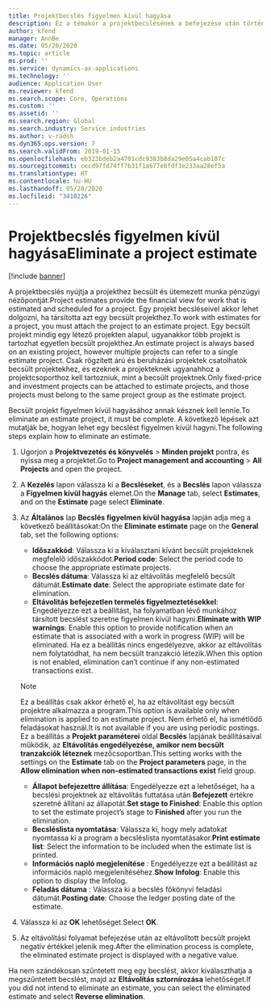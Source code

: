 ```yaml
---
title: Projektbecslés figyelmen kívül hagyása
description: Ez a témakör a projektbecslésének a befejezése után történő figyelmen kívül hagyással kapcsolatban tartalmaz tájékoztatást.
author: kfend
manager: AnnBe
ms.date: 05/26/2020
ms.topic: article
ms.prod: ''
ms.service: dynamics-ax-applications
ms.technology: ''
audience: Application User
ms.reviewer: kfend
ms.search.scope: Core, Operations
ms.custom: ''
ms.assetid: ''
ms.search.region: Global
ms.search.industry: Service industries
ms.author: v-radsh
ms.dyn365.ops.version: 7
ms.search.validFrom: 2019-01-15
ms.openlocfilehash: eb323bdeb2a4701cdc9383b8da29e05a4cab107c
ms.sourcegitcommit: cecd97fd74ff7b31f1a677e8fdf3e233aa28ef5a
ms.translationtype: HT
ms.contentlocale: hu-HU
ms.lasthandoff: 05/28/2020
ms.locfileid: "3410226"
---
```

# <a name="eliminate-a-project-estimate"></a><span data-ttu-id="7deb8-103">Projektbecslés figyelmen kívül hagyása</span><span class="sxs-lookup"><span data-stu-id="7deb8-103">Eliminate a project estimate</span></span>

[!include [banner](../includes/banner.md)]

<span data-ttu-id="7deb8-104">A projektbecslés nyújtja a projekthez becsült és ütemezett munka pénzügyi nézőpontját.</span><span class="sxs-lookup"><span data-stu-id="7deb8-104">Project estimates provide the financial view for work that is estimated and scheduled for a project.</span></span> <span data-ttu-id="7deb8-105">Egy projekt becsléseivel akkor lehet dolgozni, ha társította azt egy becsült projekthez.</span><span class="sxs-lookup"><span data-stu-id="7deb8-105">To work with estimates for a project, you must attach the project to an estimate project.</span></span> <span data-ttu-id="7deb8-106">Egy becsült projekt mindig egy létező projekten alapul, ugyanakkor több projekt is tartozhat egyetlen becsült projekthez.</span><span class="sxs-lookup"><span data-stu-id="7deb8-106">An estimate project is always based on an existing project, however multiple projects can refer to a single estimate project.</span></span> <span data-ttu-id="7deb8-107">Csak rögzített árú és beruházási projektek csatolhatók becsült projektekhez, és ezeknek a projekteknek ugyanahhoz a projektcsoporthoz kell tartozniuk, mint a becsült projektnek.</span><span class="sxs-lookup"><span data-stu-id="7deb8-107">Only fixed-price and investment projects can be attached to estimate projects, and those projects must belong to the same project group as the estimate project.</span></span>

<span data-ttu-id="7deb8-108">Becsült projekt figyelmen kívül hagyásához annak késznek kell lennie.</span><span class="sxs-lookup"><span data-stu-id="7deb8-108">To eliminate an estimate project, it must be complete.</span></span> <span data-ttu-id="7deb8-109">A következő lépések azt mutatják be, hogyan lehet egy becslést figyelmen kívül hagyni.</span><span class="sxs-lookup"><span data-stu-id="7deb8-109">The following steps explain how to eliminate an estimate.</span></span>

1. <span data-ttu-id="7deb8-110">Ugorjon a **Projektvezetés és könyvelés** > **Minden projekt** pontra, és nyissa meg a projektet.</span><span class="sxs-lookup"><span data-stu-id="7deb8-110">Go to **Project management and accounting** > **All Projects** and open the project.</span></span> 
2. <span data-ttu-id="7deb8-111">A **Kezelés** lapon válassza ki a **Becsléseket**, és a **Becslés** lapon válassza a **Figyelmen kívül hagyás** elemet.</span><span class="sxs-lookup"><span data-stu-id="7deb8-111">On the **Manage** tab, select **Estimates**, and on the **Estimate** page select **Eliminate**.</span></span>
3. <span data-ttu-id="7deb8-112">Az **Általános** lap **Becslés figyelmen kívül hagyása** lapján adja meg a következő beállításokat:</span><span class="sxs-lookup"><span data-stu-id="7deb8-112">On the **Eliminate estimate** page on the **General** tab, set the following options:</span></span>

   - <span data-ttu-id="7deb8-113">**Időszakkód**: Válassza ki a kiválasztani kívánt becsült projekteknek megfelelő időszakkódot.</span><span class="sxs-lookup"><span data-stu-id="7deb8-113">**Period code**: Select the period code to choose the appropriate estimate projects.</span></span> 
   - <span data-ttu-id="7deb8-114">**Becslés dátuma**: Válassza ki az eltávolítás megfelelő becsült dátumát.</span><span class="sxs-lookup"><span data-stu-id="7deb8-114">**Estimate date**: Select the appropriate estimate date for elimination.</span></span>
   - <span data-ttu-id="7deb8-115">**Eltávolítás befejezetlen termelés figyelmeztetésekkel**: Engedélyezze ezt a beállítást, ha folyamatban lévő munkához társított becslést szeretne figyelmen kívül hagyni.</span><span class="sxs-lookup"><span data-stu-id="7deb8-115">**Eliminate with WIP warnings**: Enable this option to provide notification when an estimate that is associated with a work in progress (WIP) will be eliminated.</span></span> <span data-ttu-id="7deb8-116">Ha ez a beállítás nincs engedélyezve, akkor az eltávolítás nem folytatódhat, ha nem becsült tranzakció létezik.</span><span class="sxs-lookup"><span data-stu-id="7deb8-116">When this option is not enabled, elimination can’t continue if any non-estimated transactions exist.</span></span> 
   > [!NOTE]
   > <span data-ttu-id="7deb8-117">Ez a beállítás csak akkor érhető el, ha az eltávolítást egy becsült projektre alkalmazza a program.</span><span class="sxs-lookup"><span data-stu-id="7deb8-117">This option is available only when elimination is applied to an estimate project.</span></span> <span data-ttu-id="7deb8-118">Nem érhető el, ha ismétlődő feladásokat használ.</span><span class="sxs-lookup"><span data-stu-id="7deb8-118">It is not available if you are using periodic postings.</span></span> <span data-ttu-id="7deb8-119">Ez a beállítás a **Projekt paraméterei** oldal **Becslés** lapjának beállításaival működik, az **Eltávolítás engedélyezése, amikor nem becsült tranzakciók léteznek** mezőcsoportban.</span><span class="sxs-lookup"><span data-stu-id="7deb8-119">This setting works with the settings on the **Estimate** tab on the **Project parameters** page, in the **Allow elimination when non-estimated transactions exist** field group.</span></span>
   - <span data-ttu-id="7deb8-120">**Állapot befejezettre állítása**: Engedélyezze ezt a lehetőséget, ha a becslési projektnek az eltávolítás futtatása után **Befejezett** értékre szeretné állítani az állapotát.</span><span class="sxs-lookup"><span data-stu-id="7deb8-120">**Set stage to Finished**: Enable this option to set the estimate project’s stage to **Finished** after you run the elimination.</span></span>
   - <span data-ttu-id="7deb8-121">**Becsléslista nyomtatása**: Válassza ki, hogy mely adatokat nyomtassa ki a program a becsléslista nyomtatásakor.</span><span class="sxs-lookup"><span data-stu-id="7deb8-121">**Print estimate list**: Select the information to be included when the estimate list is printed.</span></span>
   - <span data-ttu-id="7deb8-122">**Információs napló megjelenítése** : Engedélyezze ezt a beállítást az információs napló megjelenítéséhez.</span><span class="sxs-lookup"><span data-stu-id="7deb8-122">**Show Infolog**: Enable this option to display the Infolog.</span></span>
   - <span data-ttu-id="7deb8-123">**Feladás dátuma** : Válassza ki a becslés főkönyvi feladási dátumát.</span><span class="sxs-lookup"><span data-stu-id="7deb8-123">**Posting date**: Choose the ledger posting date of the estimate.</span></span>

4.  <span data-ttu-id="7deb8-124">Válassza ki az **OK** lehetőséget.</span><span class="sxs-lookup"><span data-stu-id="7deb8-124">Select **OK**.</span></span>
5. <span data-ttu-id="7deb8-125">Az eltávolítási folyamat befejezése után az eltávolított becsült projekt negatív értékkel jelenik meg.</span><span class="sxs-lookup"><span data-stu-id="7deb8-125">After the elimination process is complete, the eliminated estimate project is displayed with a negative value.</span></span> 

<span data-ttu-id="7deb8-126">Ha nem szándékosan szűntetett meg egy becslést, akkor kiválaszthatja a megszűntetett becslést, majd az **Eltávolítás sztornírozása** lehetőséget.</span><span class="sxs-lookup"><span data-stu-id="7deb8-126">If you did not intend to eliminate an estimate, you can select the eliminated estimate and select **Reverse elimination**.</span></span>   
